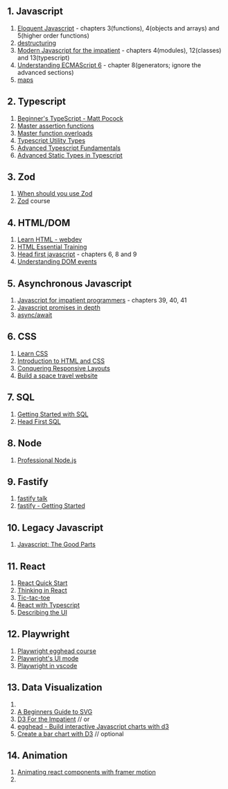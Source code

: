 ## 1. Javascript

1. [Eloquent Javascript](https://eloquentjavascript.net/) - chapters 3(functions), 4(objects and arrays) and 5(higher order functions)
2. [destructuring](https://exploringjs.com/impatient-js/ch_destructuring.html)
3. [Modern Javascript for the impatient](https://www.amazon.com/Modern-JavaScript-Impatient-Cay-Horstmann/dp/0136502148) - chapters 4(modules), 12(classes) and 13(typescript)
4. [Understanding ECMAScript 6](https://www.amazon.com/Understanding-ECMAScript-Definitive-JavaScript-Developers/dp/1593277571) - chapter 8(generators; ignore the advanced sections)
5. [maps](https://www.builder.io/blog/maps)

## 2. Typescript

1. [Beginner's TypeScript - Matt Pocock](https://www.totaltypescript.com/tutorials/beginners-typescript)
2. [Master assertion functions](https://www.youtube.com/watch?v=8lM609lci7E)
3. [Master function overloads](https://www.youtube.com/watch?v=D1a8OoBWi1g)
4. [Typescript Utility Types](https://www.youtube.com/watch?v=EU0TB_8KHpY)
5. [Advanced Typescript Fundamentals](https://egghead.io/courses/advanced-typescript-fundamentals-579c174f)
6. [Advanced Static Types in Typescript](https://egghead.io/courses/advanced-static-types-in-typescript)

## 3. Zod

1. [When should you use Zod](https://www.totaltypescript.com/when-should-you-use-zod)
1. [Zod](https://www.totaltypescript.com/tutorials/zod) course

## 4. HTML/DOM

1. [Learn HTML - webdev](https://web.dev/learn/html/)
2. [HTML Essential Training](https://www.linkedin.com/learning/html-essential-training-4)
3. [Head first javascript](https://www.amazon.com/Head-First-JavaScript-Programming-Brain-Friendly/dp/144934013X/) - chapters 6, 8 and 9
4. [Understanding DOM events](https://egghead.io/courses/your-ultimate-guide-to-understanding-dom-events-6c0c0d23)

## 5. Asynchronous Javascript

1. [Javascript for impatient programmers](https://exploringjs.com/impatient-js/toc.html) - chapters 39, 40, 41
1. [Javascript promises in depth](https://egghead.io/courses/javascript-promises-in-depth)
1. [async/await](https://egghead.io/courses/asynchronous-javascript-with-async-await)

## 6. CSS

1. [Learn CSS](https://web.dev/learn/css/)
2. [Introduction to HTML and CSS](https://scrimba.com/learn/introhtmlcss)
3. [Conquering Responsive Layouts](https://courses.kevinpowell.co/conquering-responsive-layouts)
4. [Build a space travel website](https://scrimba.com/learn/spacetravel)

## 7. SQL

1. [Getting Started with SQL](https://www.amazon.com/Getting-Started-SQL-Hands-Beginners/dp/1491938617)
2. [Head First SQL](https://www.amazon.com/Head-First-SQL-Brain-Learners/dp/0596526849)

## 8. Node

1. [Professional Node.js](https://www.amazon.com/Professional-Node-js-Building-Javascript-Scalable/dp/1118185463)

## 9. Fastify

1. [fastify talk](https://www.webexpo.net/prague2017/talk/what-if-i-told-you-that-http-can-be-fast/)
2. [fastify - Getting Started](https://www.fastify.io/docs/latest/Guides/Getting-Started/)

## 10. Legacy Javascript

1. [Javascript: The Good Parts](https://www.amazon.com/JavaScript-Good-Parts-Douglas-Crockford/dp/0596517742)

## 11. React

1. [React Quick Start](https://react.dev/learn)
2. [Thinking in React](https://react.dev/learn/thinking-in-react)
3. [Tic-tac-toe](https://react.dev/learn/tutorial-tic-tac-toe)
4. [React with Typescript](https://www.totaltypescript.com/tutorials/react-with-typescript)
5. [Describing the UI](https://react.dev/learn/describing-the-ui)

## 12. Playwright

1. [Playwright egghead course](https://egghead.io/courses/use-playwright-to-test-and-automate-web-applications-74b97e59)
2. [Playwright's UI mode](https://www.youtube.com/watch?v=d0u6XhXknzU)
3. [Playwright in vscode](https://youtu.be/Xz6lhEzgI5I)

## 13. Data Visualization

1. [](https://www.amazon.com/Interactive-Data-Visualization-Web-Introduction/dp/1491921285)
2. [A Beginners Guide to SVG](https://youtube.com/playlist?list=PL4-IK0AVhVjP0EeV513_b30lhGRTfMbYd)
3. [D3 For the Impatient](https://www.amazon.com/D3-Impatient-Interactive-Programmers-Scientists/dp/1492046779) // or
4. [egghead - Build interactive Javascript charts with d3](https://egghead.io/courses/build-interactive-javascript-charts-with-d3-v4)
5. [Create a bar chart with D3](https://egghead.io/courses/create-a-bar-chart-with-react-and-d3-0c18265f) // optional

## 14. Animation

1. [Animating react components with framer motion](https://egghead.io/courses/animating-react-components-with-framer-motion-acecb152)
2. []()
